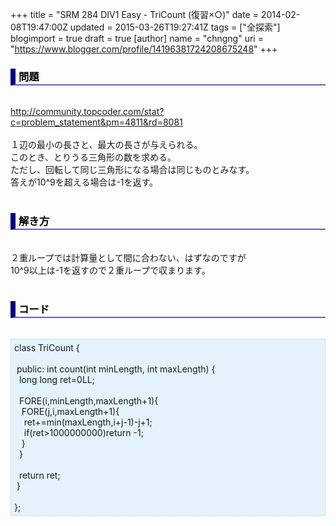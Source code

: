 +++
title = "SRM 284 DIV1 Easy - TriCount (復習×○)"
date = 2014-02-08T19:47:00Z
updated = 2015-03-26T19:27:41Z
tags = ["全探索"]
blogimport = true
draft = true
[author]
	name = "chngng"
	uri = "https://www.blogger.com/profile/14196381724208675248"
+++

<div dir="ltr" style="text-align: left;" trbidi="on"><h3 style="border-bottom: 2px solid slateblue; border-left: 8px solid navy; color: black; padding: 0px 0px 1px 5px;">問題 </h3><br /><a href="http://community.topcoder.com/stat?c=problem_statement&amp;pm=4811&amp;rd=8081" target="_blank">http://community.topcoder.com/stat?c=problem_statement&amp;pm=4811&amp;rd=8081</a><br /><br />１辺の最小の長さと、最大の長さが与えられる。<br />このとき、とりうる三角形の数を求める。<br />ただし、回転して同じ三角形になる場合は同じものとみなす。<br />答えが10^9を超える場合は-1を返す。<br /><br /><h3 style="border-bottom: 2px solid slateblue; border-left: 8px solid navy; color: black; padding: 0px 0px 1px 5px;">解き方 </h3><br />２重ループでは計算量として間に合わない、はずなのですが<br />10^9以上は-1を返すので２重ループで収まります。<br /><br /><h3 style="border-bottom: 2px solid slateblue; border-left: 8px solid navy; color: black; padding: 0px 0px 1px 5px;">コード </h3><br /><div style="background-color: #e3f2fb; border: 1px dotted #CCCCCC; padding: 5px;">class TriCount {<br /><br /><span class="Apple-tab-span" style="white-space: pre;"> </span>public: int count(int minLength, int maxLength) {<br /><span class="Apple-tab-span" style="white-space: pre;">  </span>long long ret=0LL;<br /><br /><span class="Apple-tab-span" style="white-space: pre;">  </span>FORE(i,minLength,maxLength+1){<br /><span class="Apple-tab-span" style="white-space: pre;">   </span>FORE(j,i,maxLength+1){<br /><span class="Apple-tab-span" style="white-space: pre;">    </span>ret+=min(maxLength,i+j-1)-j+1;<br /><span class="Apple-tab-span" style="white-space: pre;">    </span>if(ret&gt;1000000000)return -1;<br /><span class="Apple-tab-span" style="white-space: pre;">   </span>}<br /><span class="Apple-tab-span" style="white-space: pre;">  </span>}<br /><br /><span class="Apple-tab-span" style="white-space: pre;">  </span>return ret;<br /><span class="Apple-tab-span" style="white-space: pre;"> </span>}<br /><br />};</div></div>
